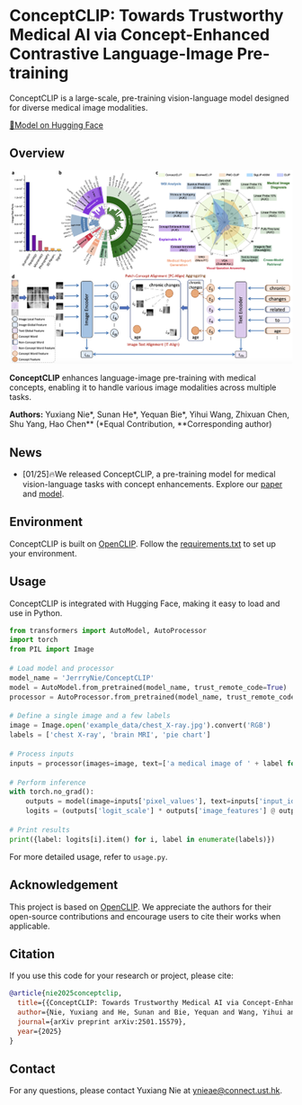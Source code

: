 # ConceptCLIP: Towards Trustworthy Medical AI via Concept-Enhanced Contrastive Language-Image Pre-training
ConceptCLIP is a large-scale, pre-training vision-language model designed for diverse medical image modalities.

[🤗Model on Hugging Face](https://huggingface.co/JerrryNie/ConceptCLIP) 

## Overview
<div style="text-align: center;">
    <img src="overview.png" alt="Description of Image" style="max-width: 100%; height: auto;">
</div>

**ConceptCLIP** enhances language-image pre-training with medical concepts, enabling it to handle various image modalities across multiple tasks.

**Authors:** Yuxiang Nie*, Sunan He*, Yequan Bie*, Yihui Wang, Zhixuan Chen, Shu Yang, Hao Chen**
(*Equal Contribution, **Corresponding author)

## News
- [01/25]🔥We released ConceptCLIP, a pre-training model for medical vision-language tasks with concept enhancements. Explore our [paper](arxiv) and [model](https://huggingface.co/JerrryNie/ConceptCLIP).

## Environment
ConceptCLIP is built on [OpenCLIP](https://github.com/mlfoundations/open_clip). Follow the [requirements.txt](https://github.com/mlfoundations/open_clip/blob/main/requirements.txt) to set up your environment.

## Usage
ConceptCLIP is integrated with Hugging Face, making it easy to load and use in Python.
```python
from transformers import AutoModel, AutoProcessor
import torch
from PIL import Image

# Load model and processor
model_name = 'JerrryNie/ConceptCLIP'
model = AutoModel.from_pretrained(model_name, trust_remote_code=True)
processor = AutoProcessor.from_pretrained(model_name, trust_remote_code=True)

# Define a single image and a few labels
image = Image.open('example_data/chest_X-ray.jpg').convert('RGB')
labels = ['chest X-ray', 'brain MRI', 'pie chart']

# Process inputs
inputs = processor(images=image, text=['a medical image of ' + label for label in labels], return_tensors='pt', padding=True, truncation=True).to(model.device)

# Perform inference
with torch.no_grad():
    outputs = model(image=inputs['pixel_values'], text=inputs['input_ids'])
    logits = (outputs['logit_scale'] * outputs['image_features'] @ outputs['text_features'].t()).softmax(dim=-1)[0]

# Print results
print({label: logits[i].item() for i, label in enumerate(labels)})
```
For more detailed usage, refer to `usage.py`.

## Acknowledgement
This project is based on [OpenCLIP](https://github.com/mlfoundations/open_clip). We appreciate the authors for their open-source contributions and encourage users to cite their works when applicable.

## Citation
If you use this code for your research or project, please cite:
```bib
@article{nie2025conceptclip,
  title={{ConceptCLIP: Towards Trustworthy Medical AI via Concept-Enhanced Contrastive Language-Image Pre-training}},
  author={Nie, Yuxiang and He, Sunan and Bie, Yequan and Wang, Yihui and Chen, Zhixuan and Yang, Shu and Chen, Hao},
  journal={arXiv preprint arXiv:2501.15579},
  year={2025}
}
```
## Contact
For any questions, please contact Yuxiang Nie at ynieae@connect.ust.hk.
